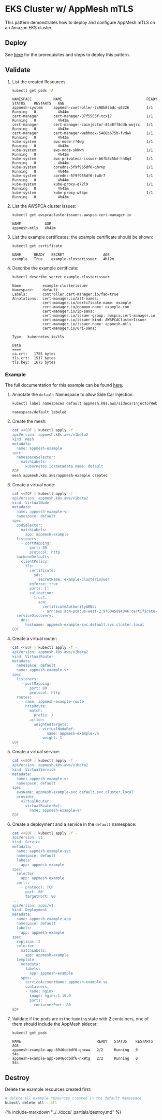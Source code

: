 # EKS Cluster w/ AppMesh mTLS

This pattern demonstrates how to deploy and configure AppMesh mTLS on an Amazon EKS cluster.

## Deploy

See [here](https://aws-ia.github.io/terraform-aws-eks-blueprints/main/getting-started/#prerequisites) for the prerequisites and steps to deploy this pattern.

## Validate

1. List the created Resources.

    ```sh
    kubectl get pods -A
    ```

    ```text
    NAMESPACE          NAME                                       READY   STATUS    RESTARTS   AGE
    appmesh-system     appmesh-controller-7c98b87bdc-q6226        1/1     Running   0          4h44m
    cert-manager       cert-manager-87f5555f-tcxj7                1/1     Running   0          4h43m
    cert-manager       cert-manager-cainjector-8448ff8ddb-wwjsc   1/1     Running   0          4h43m
    cert-manager       cert-manager-webhook-5468b675b-fvdwk       1/1     Running   0          4h43m
    kube-system        aws-node-rf4wg                             1/1     Running   0          4h43m
    kube-system        aws-node-skkwh                             1/1     Running   0          4h43m
    kube-system        aws-privateca-issuer-b6fb8c5bd-hh8q4       1/1     Running   0          4h44m
    kube-system        coredns-5f9f955df6-qhr6p                   1/1     Running   0          4h44m
    kube-system        coredns-5f9f955df6-tw8r7                   1/1     Running   0          4h44m
    kube-system        kube-proxy-q72l9                           1/1     Running   0          4h43m
    kube-system        kube-proxy-w54pc                           1/1     Running   0          4h43m
    ```

2. List the AWSPCA cluster issues:

    ```sh
    kubectl get awspcaclusterissuers.awspca.cert-manager.io
    ```

    ```text
    NAME           AGE
    appmesh-mtls   4h42m
    ```

3. List the example certificates; the example certificate should be shown:

    ```sh
    kubectl get certificate
    ```

    ```text
    NAME      READY   SECRET                  AGE
    example   True    example-clusterissuer   4h12m
    ```

4. Describe the example certificate:

    ```sh
    kubectl describe secret example-clusterissuer
    ```

    ```text
    Name:         example-clusterissuer
    Namespace:    default
    Labels:       controller.cert-manager.io/fao=true
    Annotations:  cert-manager.io/alt-names:
                  cert-manager.io/certificate-name: example
                  cert-manager.io/common-name: example.com
                  cert-manager.io/ip-sans:
                  cert-manager.io/issuer-group: awspca.cert-manager.io
                  cert-manager.io/issuer-kind: AWSPCAClusterIssuer
                  cert-manager.io/issuer-name: appmesh-mtls
                  cert-manager.io/uri-sans:

    Type:  kubernetes.io/tls

    Data
    ====
    ca.crt:   1785 bytes
    tls.crt:  1517 bytes
    tls.key:  1675 bytes
    ```

### Example

The full documentation for this example can be found [here](https://docs.aws.amazon.com/app-mesh/latest/userguide/getting-started-kubernetes.html#configure-app-mesh).

1. Annotate the `default` Namespace to allow Side Car Injection:

    ```sh
    kubectl label namespaces default appmesh.k8s.aws/sidecarInjectorWebhook=enabled
    ```

    ```text
    namespace/default labeled
    ```

2. Create the mesh:

    ```sh
    cat <<EOF | kubectl apply -f -
    apiVersion: appmesh.k8s.aws/v1beta2
    kind: Mesh
    metadata:
      name: appmesh-example
    spec:
      namespaceSelector:
        matchLabels:
          kubernetes.io/metadata.name: default
    EOF
    mesh.appmesh.k8s.aws/appmesh-example created
    ```

3. Create a virtual node:

    ```sh
    cat <<EOF | kubectl apply -f -
    apiVersion: appmesh.k8s.aws/v1beta2
    kind: VirtualNode
    metadata:
      name: appmesh-example-vn
      namespace: default
    spec:
      podSelector:
        matchLabels:
          app: appmesh-example
      listeners:
        - portMapping:
            port: 80
            protocol: http
      backendDefaults:
        clientPolicy:
          tls:
            certificate:
              sds:
                secretName: example-clusterissuer
            enforce: true
            ports: []
            validation:
              trust:
                acm:
                  certificateAuthorityARNs:
                  - arn:aws:acm-pca:us-west-2:978045894046:certificate-authority/4386d166-4d68-4347-b940-4324ac493d65
      serviceDiscovery:
        dns:
          hostname: appmesh-example-svc.default.svc.cluster.local
    EOF
    ```

4. Create a virtual router:

    ```sh
    cat <<EOF | kubectl apply -f -
    apiVersion: appmesh.k8s.aws/v1beta2
    kind: VirtualRouter
    metadata:
      namespace: default
      name: appmesh-example-vr
    spec:
      listeners:
        - portMapping:
            port: 80
            protocol: http
      routes:
        - name: appmesh-example-route
          httpRoute:
            match:
              prefix: /
            action:
              weightedTargets:
                - virtualNodeRef:
                    name: appmesh-example-vn
                  weight: 1
    EOF
    ```

5. Create a virtual service:

    ```sh
    cat <<EOF | kubectl apply -f -
    apiVersion: appmesh.k8s.aws/v1beta2
    kind: VirtualService
    metadata:
      name: appmesh-example-vs
      namespace: default
    spec:
      awsName: appmesh-example-svc.default.svc.cluster.local
      provider:
        virtualRouter:
          virtualRouterRef:
            name: appmesh-example-vr
    EOF
    ```

6. Create a deployment and a service in the `default` namespace:

    ```sh
    cat <<EOF | kubectl apply -f -
    apiVersion: v1
    kind: Service
    metadata:
      name: appmesh-example-svc
      namespace: default
      labels:
        app: appmesh-example
    spec:
      selector:
        app: appmesh-example
      ports:
        - protocol: TCP
          port: 80
          targetPort: 80
    ---
    apiVersion: apps/v1
    kind: Deployment
    metadata:
      name: appmesh-example-app
      namespace: default
      labels:
        app: appmesh-example
    spec:
      replicas: 2
      selector:
        matchLabels:
          app: appmesh-example
      template:
        metadata:
          labels:
            app: appmesh-example
        spec:
          serviceAccountName: appmesh-example-sa
          containers:
          - name: nginx
            image: nginx:1.19.0
            ports:
            - containerPort: 80
    EOF
    ```

7. Validate if the pods are in the `Running` state with 2 containers, one of them should include the AppMesh sidecar:

    ```sh
    kubectl get pods
    ```

    ```text
    NAME                                   READY   STATUS    RESTARTS   AGE
    appmesh-example-app-6946cdbdf6-gnxww   2/2     Running   0          54s
    appmesh-example-app-6946cdbdf6-nx9tg   2/2     Running   0          54s
    ```

## Destroy

Delete the example resources created first:

```sh
# delete all example resources created in the default namespace
kubectl delete all --all
```

{%
   include-markdown "../../docs/_partials/destroy.md"
%}
